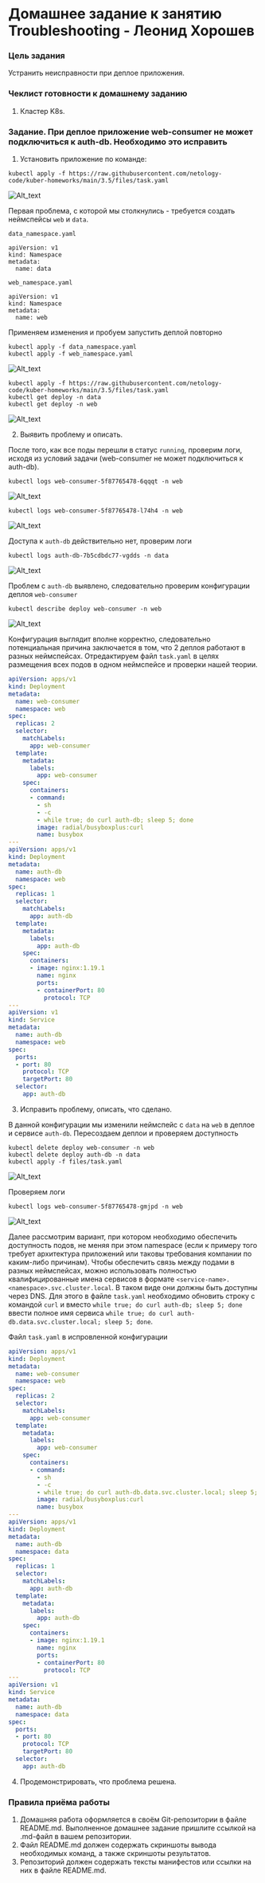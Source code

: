 # Домашнее задание к занятию Troubleshooting - Леонид Хорошев

### Цель задания

Устранить неисправности при деплое приложения.

### Чеклист готовности к домашнему заданию

1. Кластер K8s.

### Задание. При деплое приложение web-consumer не может подключиться к auth-db. Необходимо это исправить

1. Установить приложение по команде:
```shell
kubectl apply -f https://raw.githubusercontent.com/netology-code/kuber-homeworks/main/3.5/files/task.yaml
```

![Alt_text](https://github.com/LeonidKhoroshev/kuber-homeworks/blob/main/3.5/screenshots/k8s1.png)

Первая проблема, с которой мы столкнулись - требуется создать неймспейсы `web` и `data`.

`data_namespace.yaml`
```
apiVersion: v1
kind: Namespace
metadata:
  name: data
```

`web_namespace.yaml`
```
apiVersion: v1
kind: Namespace
metadata:
  name: web
```

Применяем изменения и пробуем запустить деплой повторно
```
kubectl apply -f data_namespace.yaml
kubectl apply -f web_namespace.yaml
```
![Alt_text](https://github.com/LeonidKhoroshev/kuber-homeworks/blob/main/3.5/screenshots/k8s2.png)

```shell
kubectl apply -f https://raw.githubusercontent.com/netology-code/kuber-homeworks/main/3.5/files/task.yaml
kubectl get deploy -n data
kubectl get deploy -n web
```

![Alt_text](https://github.com/LeonidKhoroshev/kuber-homeworks/blob/main/3.5/screenshots/k8s3.png)

2. Выявить проблему и описать.

После того, как все поды перешли в статус `running`, проверим логи, исходя из условий задачи (web-consumer не может подключиться к auth-db).
```
kubectl logs web-consumer-5f87765478-6qqqt -n web
```

![Alt_text](https://github.com/LeonidKhoroshev/kuber-homeworks/blob/main/3.5/screenshots/k8s4.png)
```
kubectl logs web-consumer-5f87765478-l74h4 -n web
```

![Alt_text](https://github.com/LeonidKhoroshev/kuber-homeworks/blob/main/3.5/screenshots/k8s5.png)

Доступа к `auth-db` действительно нет, проверим логи
```
kubectl logs auth-db-7b5cdbdc77-vgdds -n data
```

![Alt_text](https://github.com/LeonidKhoroshev/kuber-homeworks/blob/main/3.5/screenshots/k8s6.png)

Проблем с `auth-db` выявлено, следовательно проверим конфигурации деплоя `web-consumer`
```
kubectl describe deploy web-consumer -n web
```

![Alt_text](https://github.com/LeonidKhoroshev/kuber-homeworks/blob/main/3.5/screenshots/k8s7.png)

Конфигурация выглядит вполне корректно, следовательно потенциальная причина заключается в том, что 2 деплоя работают в разных неймспейсах. Отредактируем файл `task.yaml` в целях размещения всех подов в одном неймспейсе и проверки нашей теории.
```yml
apiVersion: apps/v1
kind: Deployment
metadata:
  name: web-consumer
  namespace: web
spec:
  replicas: 2
  selector:
    matchLabels:
      app: web-consumer
  template:
    metadata:
      labels:
        app: web-consumer
    spec:
      containers:
      - command:
        - sh
        - -c
        - while true; do curl auth-db; sleep 5; done
        image: radial/busyboxplus:curl
        name: busybox
---
apiVersion: apps/v1
kind: Deployment
metadata:
  name: auth-db
  namespace: web
spec:
  replicas: 1
  selector:
    matchLabels:
      app: auth-db
  template:
    metadata:
      labels:
        app: auth-db
    spec:
      containers:
      - image: nginx:1.19.1
        name: nginx
        ports:
        - containerPort: 80
          protocol: TCP
---
apiVersion: v1
kind: Service
metadata:
  name: auth-db
  namespace: web
spec:
  ports:
  - port: 80
    protocol: TCP
    targetPort: 80
  selector:
    app: auth-db
```

3. Исправить проблему, описать, что сделано.

В данной конфигурации мы изменили неймспейс с `data` на `web` в деплое и сервисе `auth-db`. Пересоздаем деплои и проверяем доступность
```
kubectl delete deploy web-consumer -n web
kubectl delete deploy auth-db -n data
kubectl apply -f files/task.yaml
```

![Alt_text](https://github.com/LeonidKhoroshev/kuber-homeworks/blob/main/3.5/screenshots/k8s8.png)

Проверяем логи
```
kubectl logs web-consumer-5f87765478-gmjpd -n web
```

![Alt_text](https://github.com/LeonidKhoroshev/kuber-homeworks/blob/main/3.5/screenshots/k8s9.png)

Далее рассмотрим вариант, при котором необходимо обеспечить доступность подов, не меняя при этом namespace (если к примеру того требует архитектура приложений или таковы требования компании по каким-либо причинам). Чтобы обеспечить связь между подами в разных неймспейсах, можно использовать полностью квалифицированные имена сервисов в формате `<service-name>.<namespace>.svc.cluster.local`. В таком виде они должны быть доступны через DNS. Для этого в файле `task.yaml` необходимо обновить строку с командой `curl` и вместо `while true; do curl auth-db; sleep 5; done` ввести полное имя сервиса `while true; do curl auth-db.data.svc.cluster.local; sleep 5; done`.

Файл `task.yaml` в испровленной конфигурации
```yml
apiVersion: apps/v1
kind: Deployment
metadata:
  name: web-consumer
  namespace: web
spec:
  replicas: 2
  selector:
    matchLabels:
      app: web-consumer
  template:
    metadata:
      labels:
        app: web-consumer
    spec:
      containers:
      - command:
        - sh
        - -c
        - while true; do curl auth-db.data.svc.cluster.local; sleep 5; done
        image: radial/busyboxplus:curl
        name: busybox
---
apiVersion: apps/v1
kind: Deployment
metadata:
  name: auth-db
  namespace: data
spec:
  replicas: 1
  selector:
    matchLabels:
      app: auth-db
  template:
    metadata:
      labels:
        app: auth-db
    spec:
      containers:
      - image: nginx:1.19.1
        name: nginx
        ports:
        - containerPort: 80
          protocol: TCP
---
apiVersion: v1
kind: Service
metadata:
  name: auth-db
  namespace: data
spec:
  ports:
  - port: 80
    protocol: TCP
    targetPort: 80
  selector:
    app: auth-db
```

4. Продемонстрировать, что проблема решена.


### Правила приёма работы

1. Домашняя работа оформляется в своём Git-репозитории в файле README.md. Выполненное домашнее задание пришлите ссылкой на .md-файл в вашем репозитории.
2. Файл README.md должен содержать скриншоты вывода необходимых команд, а также скриншоты результатов.
3. Репозиторий должен содержать тексты манифестов или ссылки на них в файле README.md.
